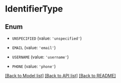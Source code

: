 # IdentifierType


## Enum

* `UNSPECIFIED` (value: `'unspecified'`)

* `EMAIL` (value: `'email'`)

* `USERNAME` (value: `'username'`)

* `PHONE` (value: `'phone'`)

[[Back to Model list]](../README.md#documentation-for-models) [[Back to API list]](../README.md#documentation-for-api-endpoints) [[Back to README]](../README.md)


